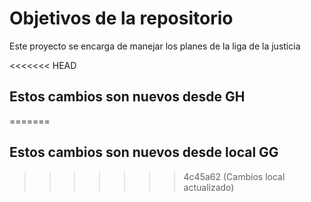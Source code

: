 # Objetivos de la repositorio

Este proyecto se encarga de manejar los planes de la liga de la justicia

<<<<<<< HEAD
## Estos cambios son nuevos desde GH
=======
## Estos cambios son nuevos desde local GG
>>>>>>> 4c45a62 (Cambios local actualizado)
